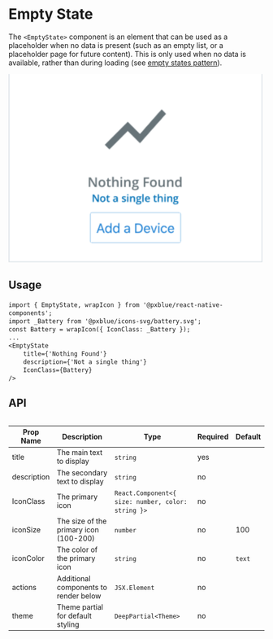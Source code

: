 # Empty State

The `<EmptyState>` component is an element that can be used as a placeholder when no data is present (such as an empty list, or a placeholder page for future content). This is only used when no data is available, rather than during loading (see [empty states pattern](https://pxblue.github.io/patterns/empty-states)).

<img width="500" alt="Empty state with all props" src="./images/emptyState.png">

## Usage

```tsx
import { EmptyState, wrapIcon } from '@pxblue/react-native-components';
import _Battery from '@pxblue/icons-svg/battery.svg';
const Battery = wrapIcon({ IconClass: _Battery });
...
<EmptyState
    title={'Nothing Found'}
    description={'Not a single thing'}
    IconClass={Battery}
/>
```

## API

<div style="overflow: auto">

| Prop Name   | Description                            | Type                                               | Required | Default |
| ----------- | -------------------------------------- | -------------------------------------------------- | -------- | ------- |
| title       | The main text to display               | `string`                                           | yes      |         |
| description | The secondary text to display          | `string`                                           | no       |         |
| IconClass   | The primary icon                       | `React.Component<{ size: number, color: string }>` | no       |         |
| iconSize    | The size of the primary icon (100-200) | `number`                                           | no       | 100     |
| iconColor   | The color of the primary icon          | `string`                                           | no       | `text`  |
| actions     | Additional components to render below  | `JSX.Element`                                      | no       |         |
| theme       | Theme partial for default styling      | `DeepPartial<Theme>`                               | no       |         |

</div>
